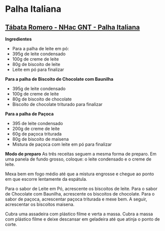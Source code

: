 # Palha Italiana

## [Tábata Romero - NHac GNT - Palha Italiana](https://www.youtube.com/watch?v=s3Fw7dBamb8)

**Ingredientes**
+ Para a palha de leite em pó:
+ 395g de leite condensado
+ 100g de creme de leite
+ 80g de biscoito de leite
+ Leite em pó para finalizar

**Para a palha de Biscoito de Chocolate com Baunilha**
+ 395g de leite condensado
+ 100g de creme de leite
+ 80g de biscoito de chocolate
+ Biscoito de chocolate triturado para finalizar

**Para a palha de Paçoca**
+ 395 de leite condensado
+ 200g de creme de leite
+ 60g de paçoca triturada
+ 80g de biscoito de maisena
+ Mistura de paçoca com leite em pó para finalizar

**Modo de preparo**
As três receitas seguem a mesma forma de preparo. Em uma panela de fundo grosso, coloque: o leite condensado e o creme de leite.

Mexa bem em fogo médio até que a mistura engrosse e chegue ao ponto em que escorre lentamente da espátula.

Para o sabor de Leite em Pó, acrescente os biscoitos de leite. Para o sabor de Chocolate com Baunilha, acrescente os biscoitos de chocolate. Para o sabor de paçoca, acrescentar paçoca triturada e mexe bem. A seguir, acrescentar os biscoitos maisena.

Cubra uma assadeira com plástico filme e verta a massa. Cubra a massa com plástico filme e deixe descansar em geladeira até que atinja o ponto de corte.
